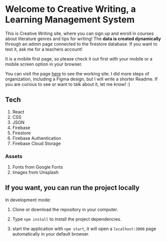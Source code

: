 # Welcome to Creative Writing, a Learning Management System

This is Creative Writing site, where you can sign up and enroll in courses about literature genres and tips for writing!
The **data is created dynamically** through an admin page connected to the firestore database. If you want to test it, ask me for a teachers account!

It is a mobile first page, so please check it out first with your mobile or a mobile screen option in your browser.

You can visit the page [here](https://learning-ms-creative-writing.web.app/) to see the working site. I did more steps of organization, including a Figma design, but I will write a shorter Readme. If you are curious to see or want to talk about it, let me know! :)

## Tech

1. React
2. CSS
3. JSON
4. Firebase
5. Firestore
6. Firebase Authentication
7. Firebase Cloud Storage

### Assets

1. Fonts from Google Fonts
2. Images from Unsplash

## If you want, you can run the project locally

In development mode:

1. Clone or download the repository in your computer.

2. Type `npm install` to install the project dependencies.

3. start the application with `npm start`, it will open a `localhost:3000` page automatically in your default browser.
